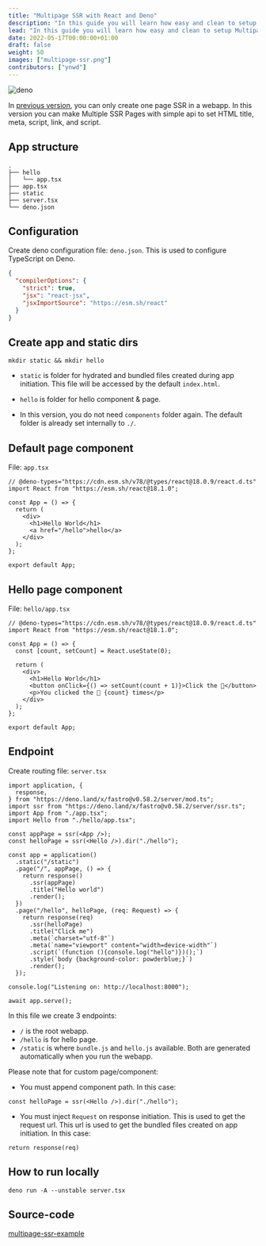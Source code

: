 ```yaml
---
title: "Multipage SSR with React and Deno"
description: "In this guide you will learn how easy and clean to setup Multipage SSR in Fastro."
lead: "In this guide you will learn how easy and clean to setup Multipage SSR in Fastro."
date: 2022-05-17T00:00:00+01:00
draft: false
weight: 50
images: ["multipage-ssr.png"]
contributors: ["ynwd"]
---
```


![deno](https://deno.land/v1.png)

In [previous version](https://fastro.dev/blog/ssr-with-react-and-deno/), you can only create one page SSR in a webapp. In this version you can make Multiple SSR Pages with simple api to set HTML title, meta, script, link, and script.

## App structure

```shell
.
├── hello
│   └── app.tsx
├── app.tsx
├── static
├── server.tsx
└── deno.json
```

## Configuration

Create deno configuration file: `deno.json`. This is used to configure TypeScript on Deno.

```json
{
  "compilerOptions": {
    "strict": true,
    "jsx": "react-jsx",
    "jsxImportSource": "https://esm.sh/react"
  }
}
```

## Create app and static dirs

```shell
mkdir static && mkdir hello
```

- `static` is folder for hydrated and bundled files created during app initiation. This file will be accessed by the default `index.html`.

- `hello` is folder for hello component & page.

- In this version, you do not need `components` folder again. The default folder is already set internally to `./`.

## Default page component

File: `app.tsx`

```tsx
// @deno-types="https://cdn.esm.sh/v78/@types/react@18.0.9/react.d.ts"
import React from "https://esm.sh/react@18.1.0";

const App = () => {
  return (
    <div>
      <h1>Hello World</h1>
      <a href="/hello">hello</a>
    </div>
  );
};

export default App;

```

## Hello page component

File: `hello/app.tsx`

```tsx
// @deno-types="https://cdn.esm.sh/v78/@types/react@18.0.9/react.d.ts"
import React from "https://esm.sh/react@18.1.0";

const App = () => {
  const [count, setCount] = React.useState(0);

  return (
    <div>
      <h1>Hello World</h1>
      <button onClick={() => setCount(count + 1)}>Click the 🦕</button>
      <p>You clicked the 🦕 {count} times</p>
    </div>
  );
};

export default App;

```

## Endpoint

Create routing file: `server.tsx`

```tsx
import application, {
  response,
} from "https://deno.land/x/fastro@v0.58.2/server/mod.ts";
import ssr from "https://deno.land/x/fastro@v0.58.2/server/ssr.ts";
import App from "./app.tsx";
import Hello from "./hello/app.tsx";

const appPage = ssr(<App />);
const helloPage = ssr(<Hello />).dir("./hello");

const app = application()
  .static("/static")
  .page("/", appPage, () => {
    return response()
      .ssr(appPage)
      .title("Hello world")
      .render();
  })
  .page("/hello", helloPage, (req: Request) => {
    return response(req)
      .ssr(helloPage)
      .title("Click me")
      .meta(`charset="utf-8"`)
      .meta(`name="viewport" content="width=device-width"`)
      .script(`(function (){console.log("hello")})();`)
      .style(`body {background-color: powderblue;}`)
      .render();
  });

console.log("Listening on: http://localhost:8000");

await app.serve();

```

In this file we create 3 endpoints:

- `/` is the root webapp.
- `/hello` is for hello page.
- `/static` is where `bundle.js` and `hello.js` available. Both are generated automatically when you run the webapp.

Please note that for custom page/component:

- You must append component path. In this case:

```tsx
const helloPage = ssr(<Hello />).dir("./hello");
```

- You must inject `Request` on response initiation. This is used to get the request url. This url is used to get the bundled files created on app initiation. In this case:

```tsx
return response(req)
```

## How to run locally

```shell
deno run -A --unstable server.tsx
```

## Source-code

[multipage-ssr-example](https://github.com/fastrodev/multipage-ssr-example)
